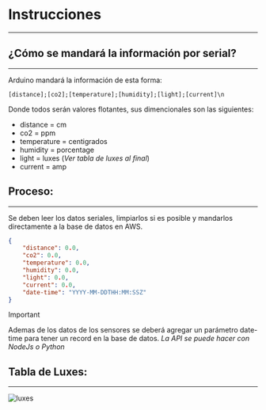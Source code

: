 # Instrucciones
---
## ¿Cómo se mandará la información por serial?
---
Arduino mandará la información de esta forma:
```
[distance];[co2];[temperature];[humidity];[light];[current]\n
```
Donde todos serán valores flotantes, sus dimencionales son las siguientes:
- distance = cm
- co2 = ppm
- temperature = centigrados
- humidity = porcentage
- light = luxes (*Ver tabla de luxes al final*)
- current = amp
## Proceso:
---
Se deben leer los datos seriales, limpiarlos si es posible y mandarlos directamente a la base de datos en AWS.
```json
{
    "distance": 0.0,
    "co2": 0.0,
    "temperature": 0.0,
    "humidity": 0.0,
    "light": 0.0,
    "current": 0.0,
    "date-time": "YYYY-MM-DDTHH:MM:SSZ"
}
```
> [!IMPORTANT]
> Ademas de los datos de los sensores se deberá agregar un parámetro date-time para tener un record en la base de datos.
*La API se puede hacer con NodeJs o Python*
## Tabla de Luxes:
---
![luxes](https://images.squarespace-cdn.com/content/v1/60ee5f1d1975912dcfd14233/d2b8e35f-e8f9-42ff-b3a0-8d43e494dbd3/Ejemplo+de+niveles+de+luxes+permisibles+seg%C3%BAn+%C3%A1rea+de+trabajo.jpg)
